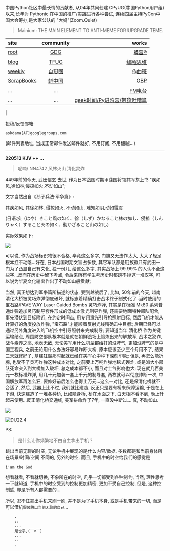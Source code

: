 中国Python社区中最长情的贡献者, 从04年共同创建 CPyUG(中国Python用户组)以来,长年为 Pythonic 在中国的推广/实践进行各种尝试, 连续四届主持PyCon中国大会筹办,是大家公认的 "大妈"(Zoom.Quiet)

> Mainium: THE MAIN ELEMENT TO ANTI-MEME FOR UPGRADE TEME.

| site | community | works |
| :-----| :----: | ----: |
| [root](http://zoomquiet.io/) | [GDG](https://blog.zhgdg.org/) | [蟒营®](https://doc.101.camp/) |
| [blog](https://blog.zoomquiet.io/pages/zoomquiet.html) | [TFUG](http://zh.tfug.world/) | [编程思维](https://py.101.camp/) |
| [weekly](http://weekly.pychina.org/) | [自怼圈](https://du.101.camp/) | [作曲班](https://mu.101.camp/) |
| [ScrapBooks](https://zoomquiet.io/collection.html) | [蟒中国](https://pychina.org/) | [OBP](https://zoomquiet.io/obp/index.html) |
| ... | ... | [FM电台](https://fm.101.camp/) |
| ... | ... | [geek时间/Py进阶营/带货吐糟篇](https://fm.101.camp/2020/geek2py-dama.html) 
 |


投稿/反馈邮箱:

    askdama[AT]googlegroups.com

(邮件列表地址, 
当成正常邮件发送邮件就好, 不用订阅, 不用翻越...)



---------------------------------------------------
**220513 KJV ++ ...**


> 呢喃/ NN4742 风林火山 清化灵炸



449年前的今天, 武田信玄 去世, 作为日本战国时期甲斐国将领其军旗上书 "疾如风,徐如林,侵掠如火,不动如山";

文字当然出自《孙子兵法·军争篇》:

其疾如风, 其徐如林, 侵掠如火, 不动如山, 难知如阴,动如雷震

(日语:疾（はや）きこと風の如く、徐（しず）かなること林の如し、侵掠（しんりゃく）すること火の如く、動かざること山の如し)

实际效果如下:

![](https://ipic.zoomquiet.top/2022-05-12-120px-Flag_of_Furinkazan.svg.png)


可以说, 作为战场标识物很不合格, 毕竟这么多字, 门旗又无法作太大, 太大了轻足根本扛不动咯...好在, 日本战国时期文盲占多数, 其它军队都是用族徽只有武田一门为了凸显自己有文化, 独一份儿, 给这么多字, 其实战场上 99.99% 的人认不全这些字...反而在历史中留下考点, 令后来所有学生考历史时都跑不掉这一堆汉字, 可以说为华夏文化输出作出了不动如山般贡献;

当然, 真正想达到军争篇所描述的状态, 要到越战后了, 比如, 50年前的今天, 越南清化大桥被灵巧炸弹彻底破坏, 就标志着精确打击战术终于制式化了..当时使用的 宝石路/PAVE WAY Laser Guided Bombs 灵巧炸弹, 其实是在标准 Mk80 系列普通炸弹追加灵巧制导套件形成的低成本激光制导炸弾, 还需要地面特种部队配合, 事先潜伏到目标附近, 在约定时间点, 用专用激光引导枪照射目标, 然后飞机才能从计算好的角度投放炸弹, "宝石路"才能顺着反射光线精确击中目标; 后期已经可以通过另外角度进入的飞机空中引导照射来完成制导; 要知道当年 清化桥 作为关键运输结点, 周围防空部队根本就是就在朝鲜战场上锻炼出来的解放军, 战术之狡诈, 战斗素养之高, 地表无敌, 无论美军用什么机型都给打的没脾气, 更加没脾气的是中国工程兵, 之前无论用什么办法好容易炸断大桥, 原本应该至少三个月用不了, 结果三天就修好了, 基建狂魔那时起就已经在美军心中种下深刻印象; 但是, 再怎么能折腾, 也受不了灵巧炸弹这种成本对比, 之前要上万吨炸弹地毯式轰炸, 或是派大小部队死命突入到大桥加入破坏, 总之成本都不小, 而且对士气影响也大; 现在就几百美元一枚标准炸弹, 用几十元加装一套上千元的制导套, 两枚就可以彻底炸断一次, 中国解放军再怎么狂, 要修好前后怎么也得上万元...这么一对比, 还是保清化桥就不合适了, 然后, 武器上比不过, 我们就比建造, 反正只是要有桥来保障运输, 于是在上下游, 快速建造了一堆各种桥, 比如隐身桥, 桥在水面之下, 白天根本看不到, 晩上升起来使用...反正清化桥交通线, 美军拼命炸了7年, 一直没中断过...
真, 不动如山.








![](https://ipic.zoomquiet.top/2022-05-12-zq42-today-card-2205.013.jpeg)


![DU22.4](https://ipic.zoomquiet.top/2022-04-30-220430DU6y_zip.jpg!/fw/420)



PS:
> 是什么让你频繁地不由自主拿出手机？

跳出当前无聊的时空,
无论手机中展现的是什么内容/数据,
多数都是和当前身体所在场景/时间/空间 不同的,
另外的时空,
而且, 手机中的时空给我们的感觉是

    i'am the God

想看就看, 不看就切换,
不象所在的时空, 几乎一切都受到各种制约,
当然,
理性思考一下就知道,
手机中的时空受到的控制更加精密, 更加不受自己控制,
但是, 这种控制感,
却是所有人都需要的...

所以, 
忍不住拿出手机来刷一刷,
并不是为了手机本身, 或是手机带来的一切,
而是可以借机`假装跳出当前无聊的自己`...



```
    .
    ..
    ...
    是也乎,(￣▽￣)
    ...
    ..
    .
```


